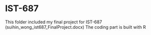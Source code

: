# IST-687
This folder included my final project for IST-687 (suihin_wong_ist687_FinalProject.docx)
The coding part is built with R
